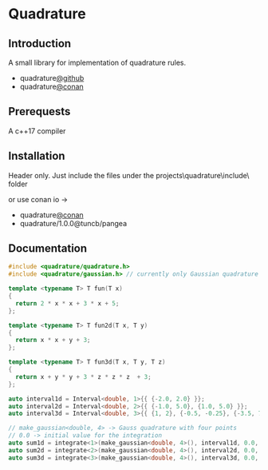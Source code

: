 ﻿Quadrature
=======
Introduction
-----------
A small library for implementation of quadrature rules.

* quadrature[@github](https://github.com/onezeroplus/Quadrature "")
* quadrature[@conan](https://dl.bintray.com/tuncb/stable)

Prerequests
----------
A c++17 compiler

Installation
------
Header only. Just include the files under the projects\quadrature\include\ folder

or use conan io -> 
* quadrature[@conan](https://dl.bintray.com/tuncb/pangea)
* quadrature/1.0.0@tuncb/pangea

Documentation
-----------
```cpp
#include <quadrature/quadrature.h>
#include <quadrature/gaussian.h> // currently only Gaussian quadrature with up to 6 points is available.

template <typename T> T fun(T x) 
{ 
  return 2 * x * x + 3 * x + 5; 
};

template <typename T> T fun2d(T x, T y)
{
  return x * x + y + 3;
};

template <typename T> T fun3d(T x, T y, T z)
{
  return x + y * y + 3 * z * z * z  + 3;
};

auto interval1d = Interval<double, 1>{{ {-2.0, 2.0} }};
auto interval2d = Interval<double, 2>{{ {-1.0, 5.0}, {1.0, 5.0} }};
auto interval3d = Interval<double, 3>{{ {1, 2}, {-0.5, -0.25}, {-3.5, 7.5} }};

// make_gaussian<double, 4> -> Gauss quadrature with four points
// 0.0 -> initial value for the integration
auto sum1d = integrate<1>(make_gaussian<double, 4>(), interval1d, 0.0, fun<double>)
auto sum2d = integrate<2>(make_gaussian<double, 4>(), interval2d, 0.0, fun2d<double>) 
auto sum3d = integrate<3>(make_gaussian<double, 4>(), interval3d, 0.0, fun3d<double>)
```
